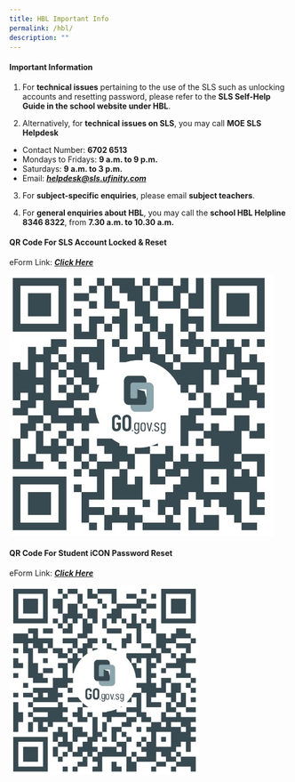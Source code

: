 ```yaml
---
title: HBL Important Info
permalink: /hbl/
description: ""
---
```

#### **Important Information**

1. For **technical issues** pertaining to the use of the SLS such as unlocking accounts and resetting password, please refer to the **SLS Self-Help Guide in the school website under HBL**.

2. Alternatively, for **technical issues on SLS**, you may call **MOE SLS Helpdesk** 

* Contact Number: **6702 6513**
* Mondays to Fridays: **9 a.m. to 9 p.m.**
* Saturdays: **9 a.m. to 3 p.m.**
* Email: ***[helpdesk@sls.ufinity.com](helpdesk@sls.ufinity.com)***

3. For **subject-specific enquiries**, please email **subject teachers**.

4. For **general enquiries about HBL**, you may call the **school HBL Helpline 8346 8322**, from **7.30 a.m. to 10.30 a.m.**

#### **QR Code For SLS Account Locked &amp; Reset**
eForm Link: ***[Click  Here](https://go.gov.sg/acsjsls)***

![](/images/SLS%20Account%20Reset%20Link.jpg)

#### **QR Code For Student iCON Password Reset**
eForm Link: ***[Click  Here](https://go.gov.sg/acsjstudiconreset)***

![](/images/Stud%20iCON%20Account%20Reset%20Link.jpg)
